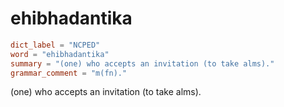 # ehibhadantika

``` toml
dict_label = "NCPED"
word = "ehibhadantika"
summary = "(one) who accepts an invitation (to take alms)."
grammar_comment = "m(fn)."
```

(one) who accepts an invitation (to take alms).

